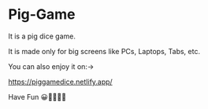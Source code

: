 # Pig-Game
It is a pig dice game.

It is made only for big screens like PCs, Laptops, Tabs, etc.

You can also enjoy it on:->

https://piggamedice.netlify.app/

Have Fun 😀👍🏼👍🏼
